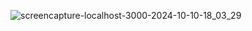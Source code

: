 ![screencapture-localhost-3000-2024-10-10-18_03_29](https://github.com/user-attachments/assets/ae830f3c-e62c-4144-89e0-a4a182b48171)
